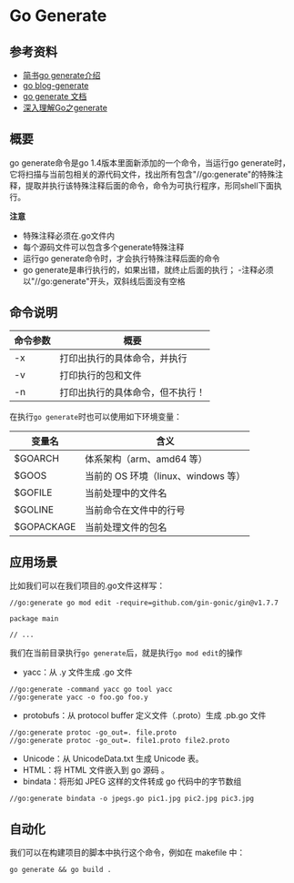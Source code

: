 # Go Generate 

## 参考资料

- [简书go generate介绍](https://www.jianshu.com/p/a866147021da)
- [go blog-generate](https://blog.golang.org/generate)
- [go generate 文档](https://docs.google.com/document/d/1V03LUfjSADDooDMhe-_K59EgpTEm3V8uvQRuNMAEnjg/edit#heading=h.j6dsjy94dn2q)
- [深入理解Go之generate](https://studygolang.com/articles/22984?fr=sidebar)

## 概要

go generate命令是go 1.4版本里面新添加的一个命令，当运行go generate时，它将扫描与当前包相关的源代码文件，找出所有包含"//go:generate"的特殊注释，提取并执行该特殊注释后面的命令，命令为可执行程序，形同shell下面执行。

**注意**
- 特殊注释必须在.go文件内
- 每个源码文件可以包含多个generate特殊注释
- 运行go generate命令时，才会执行特殊注释后面的命令
- go generate是串行执行的，如果出错，就终止后面的执行；
-注释必须以"//go:generate"开头，双斜线后面没有空格

## 命令说明

| 命令参数 | 概要 |
| --- | --- |
| -x | 打印出执行的具体命令，并执行 |
| -v | 打印执行的包和文件 |
| -n | 打印出执行的具体命令，但不执行！ |


在执行`go generate`时也可以使用如下环境变量：

| 变量名 | 含义 |
| --- | --- |
| $GOARCH | 体系架构（arm、amd64 等） |
| $GOOS | 当前的 OS 环境（linux、windows 等） |
| $GOFILE | 当前处理中的文件名 |
| $GOLINE | 当前命令在文件中的行号 |
| $GOPACKAGE | 当前处理文件的包名 |


## 应用场景

比如我们可以在我们项目的.go文件这样写：
```gotemplate
//go:generate go mod edit -require=github.com/gin-gonic/gin@v1.7.7

package main

// ...
```
我们在当前目录执行`go generate`后，就是执行`go mod edit`的操作

- yacc：从 .y 文件生成 .go 文件
  
```gotemplate
//go:generate -command yacc go tool yacc
//go:generate yacc -o foo.go foo.y
```

- protobufs：从 protocol buffer 定义文件（.proto）生成 .pb.go 文件
  
```gotemplate
//go:generate protoc -go_out=. file.proto
//go:generate protoc -go_out=. file1.proto file2.proto
```
- Unicode：从 UnicodeData.txt 生成 Unicode 表。
- HTML：将 HTML 文件嵌入到 go 源码 。
- bindata：将形如 JPEG 这样的文件转成 go 代码中的字节数组

```gotemplate
//go:generate bindata -o jpegs.go pic1.jpg pic2.jpg pic3.jpg
```

## 自动化

我们可以在构建项目的脚本中执行这个命令，例如在 makefile 中：
```
go generate && go build .
 ```